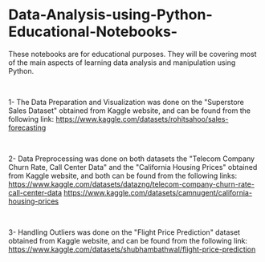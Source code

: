 # Data-Analysis-using-Python-Educational-Notebooks-
These notebooks are for educational purposes. 
They will be covering most of the main aspects of learning data analysis and manipulation using Python.

<br>

1- The Data Preparation and Visualization was done on the "Superstore Sales Dataset" obtained from Kaggle website, and can be found from the following link:
https://www.kaggle.com/datasets/rohitsahoo/sales-forecasting

<br>

2- Data Preprocessing was done on both datasets the "Telecom Company Churn Rate, Call Center Data" and the "California Housing Prices" obtained from Kaggle website, and both can be found from the following links:<br>
https://www.kaggle.com/datasets/datazng/telecom-company-churn-rate-call-center-data
https://www.kaggle.com/datasets/camnugent/california-housing-prices


<br>

3- Handling Outliers was done on the "Flight Price Prediction" dataset obtained from Kaggle website, and can be found from the following link:
https://www.kaggle.com/datasets/shubhambathwal/flight-price-prediction
